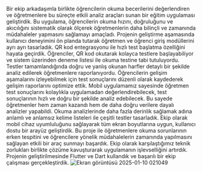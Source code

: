 Bir ekip arkadaşımla birlikte öğrencilerin okuma becerilerini değerlendiren ve öğretmenlere bu süreçte etkili analiz araçları sunan bir eğitim uygulaması geliştirdik. 
Bu uygulama, öğrencilerin okuma hızını, doğruluğunu ve akıcılığını sistematik olarak ölçerek öğretmenlerin daha bilinçli ve zamanında müdahaleler yapmasını sağlamayı amaçladı. 
Projenin geliştirme aşamasında kullanıcı deneyimini ön planda tutarak öğretmen ve öğrenci giriş modüllerini ayrı ayrı tasarladık. 
QR kod entegrasyonu ile hızlı test başlatma özelliğini hayata geçirdik. Öğrenciler, QR kod okutarak kolayca testlere başlayabiliyor ve sistem üzerinden deneme listesi ile okuma testine tabi tutuluyordu. 
Testler tamamlandığında doğru ve yanlış okunan harfler detaylı bir şekilde analiz edilerek öğretmenlere raporlanıyordu. 
Öğrencilerin gelişim aşamalarını izleyebilmek için test sonuçlarını düzenli olarak kaydederek gelişim raporlarını optimize ettik.
Mobil uygulamamız sayesinde öğretmen test sonuçlarını kolaylıkla uygulamadan değerlendirebilecek, test sonuçlarının hızlı ve doğru bir şekilde analiz edebilecek. Bu sayede öğretmenler hem zaman kazandı hem de daha doğru verilere dayalı analizler yapabildi. 
Okuma analizlerinde daha fazla derinlik sağlamak adına anlamlı ve anlamsız kelime listeleri ile çeşitli testler tasarladık. 
Ekip olarak mobil cihaz uyumluluğunu sağlayarak tüm ekran boyutlarına uygun, kullanıcı dostu bir arayüz geliştirdik. 
Bu proje ile öğretmenlere okuma sorunlarının erken tespitini ve öğrencilere yönelik müdahalelerin zamanında yapılmasını sağlayan etkili bir araç sunmayı başardık. 
Ekip olarak karşılaştığımız teknik zorlukları birlikte çözüme kavuşturarak uygulamanın işlevselliğini artırdık.
Projenin geliştirilmesinde Flutter ve Dart kullandık ve başarılı bir ekip çalışması gerçekleştirdik.
![Ekran görüntüsü 2025-01-10 021049](https://github.com/user-attachments/assets/3f50c0cd-8b75-4ee7-8801-931d63765c4e)
